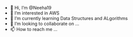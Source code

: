 - 👋 Hi, I’m @Neeha19
- 👀 I’m interested in AWS
- 🌱 I’m currently learning Data Structures and ALgorithms
- 💞️ I’m looking to collaborate on ...
- 📫 How to reach me ...

<!---
Neeha19/Neeha19 is a ✨ special ✨ repository because its `README.md` (this file) appears on your GitHub profile.
You can click the Preview link to take a look at your changes.
--->
